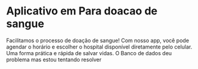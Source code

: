 # Aplicativo em Para doacao de sangue
Facilitamos o processo de doação de sangue! Com nosso app, você pode agendar o horário e escolher o hospital disponível diretamente pelo celular. Uma forma prática e rápida de salvar vidas. 
O Banco de dados deu problema mas estou tentando resolver
